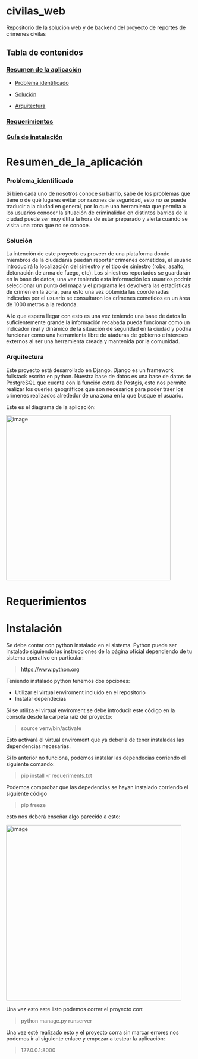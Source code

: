 # civilas_web
Repositorio de la solución web y de backend del proyecto de reportes de crímenes civilas

## Tabla de contenidos


### [Resumen de la aplicación](#Resumen_de_la_aplicación)<br>

- [Problema identificado](#Problema_identificado)<br>

- [Solución](#Solución)<br>

- [Arquitectura](#Arquitectura)<br>

### [Requerimientos](#Requerimientos)<br>

### [Guía de instalación](#Instalación)<br>

# Resumen_de_la_aplicación

### Problema_identificado

Si bien cada uno de nosotros conoce su barrio, sabe de los problemas que tiene o de qué lugares evitar por razones de seguridad, esto no se puede traducir a la ciudad en general, por lo que una herramienta que permita a los usuarios conocer la situación de criminalidad en distintos barrios de la ciudad puede ser muy útil a la hora de estar preparado y alerta cuando se visita una zona que no se conoce.

### Solución

La intención de este proyecto es proveer de una plataforma donde miembros de la ciudadanía puedan reportar crímenes cometidos, el usuario introducirá la localización del siniestro y el tipo de siniestro (robo, asalto, detonación de arma de fuego, etc). Los siniestros reportados se guardarán en la base de datos, una vez teniendo esta información los usuarios podrán seleccionar un punto del mapa y el programa les devolverá las estadísticas de crimen en la zona,  para esto una vez obtenida las coordenadas indicadas por el usuario se consultaron los crímenes cometidos en un área de 1000 metros a la redonda.

A lo que espera llegar con esto es una vez teniendo una base de datos lo suficientemente grande la información recabada pueda funcionar como un indicador real y dinámico de la situación de seguridad en la ciudad y podría funcionar como una herramienta libre de ataduras de gobierno e intereses externos al ser una herramienta creada y mantenida por la comunidad.

### Arquitectura

Este proyecto está desarrollado en Django. Django es un framework fullstack escrito en python. Nuestra base de datos es una base de datos de PostgreSQL que cuenta con la función extra de Postgis, esto nos permite realizar los queries geográficos que son necesarios para poder traer los crímenes realizados alrededor de una zona en la que busque el usuario.

Este es el diagrama de la aplicación:

<img width="442" alt="image" src="https://user-images.githubusercontent.com/57050096/117603275-47fc9880-b118-11eb-83eb-39dd7940f55f.png">

# Requerimientos

# Instalación

Se debe contar con python instalado en el sistema. Python puede ser instalado siguiendo las instrucciones de la página oficial dependiendo de tu sistema operativo en particular:

> https://www.python.org

Teniendo instalado python tenemos dos opciones:
- Utilizar el virtual enviroment incluído en el repositorio 
- Instalar dependecias

Si se utiliza el virtual enviroment se debe introducir este código en la consola desde la carpeta raíz del proyecto:
> source venv/bin/activate       

Esto activará el virtual enviroment que ya debería de tener instaladas las dependencias necesarias.


Si lo anterior no funciona, podemos instalar las dependecias corriendo el siguiente comando:
> pip install -r requeriments.txt

Podemos comprobar que las depedencias se hayan instalado corriendo el siguiente código
> pip freeze

esto nos deberá enseñar algo parecido a esto:

<img width="471" alt="image" src="https://user-images.githubusercontent.com/57050096/117608661-24d7e600-b124-11eb-8016-6b7805eeb39b.png">

Una vez esto este listo podemos correr el proyecto con:
> python manage.py runserver

Una vez esté realizado esto y el proyecto corra sin marcar errores nos podemos ir al siguiente enlace y empezar a testear la aplicación:

> 127.0.0.1:8000



